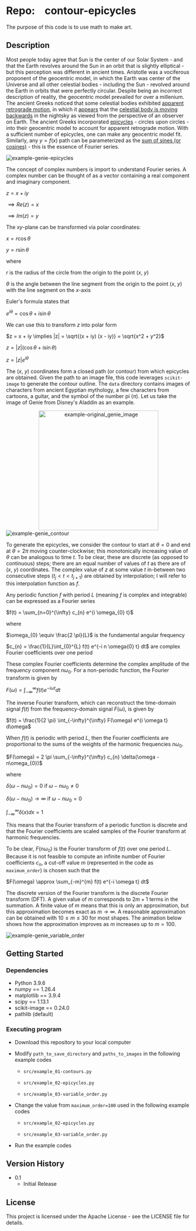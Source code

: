 # Repo:    contour-epicycles

The purpose of this code is to use math to make art. 

## Description

Most people today agree that Sun is the center of our Solar System - and that the Earth revolves around the Sun in an orbit that is slightly elliptical - but this perception was different in ancient times. Aristotle was a vociferous proponent of the geocentric model, in which the Earth was center of the Universe and all other celestial bodies - including the Sun - revolved around the Earth in orbits that were perfectly circular. Despite being an incorrect description of reality, the geocentric model prevailed for over a millenium. The ancient Greeks noticed that some celestial bodies exhibited [apparent retrograde motion](https://en.wikipedia.org/wiki/Apparent_retrograde_motion), in which it [appears]((https://upload.wikimedia.org/wikipedia/commons/7/70/Apparent_retrograde_motion_of_Mars_in_2003.gif)) that the [celestial body is moving backwards](https://upload.wikimedia.org/wikipedia/commons/f/f0/The_astronomical_explanation_for_Mercury_retrograde.webm) in the nightsky as viewed from the perspective of an observer on Earth. The ancient Greeks incorporated [epicycles](https://upload.wikimedia.org/wikipedia/commons/f/fb/Epicycle_and_deferent.svg) - circles upon circles - into their geocentric model to account for apparent retrograde motion. With a sufficient number of epicycles, one can make any geocentric model fit. Similarly, any $y=f(x)$ path can be parameterized as the [sum of sines (or cosines)](https://upload.wikimedia.org/wikipedia/commons/thumb/2/2b/Fourier_series_and_transform.gif/640px-Fourier_series_and_transform.gif) - this is the essence of Fourier series. 


![example-genie-epicycles](output/example_02-epicycles/genie-Epicycles.gif)


The concept of complex numbers is import to understand Fourier series. A complex number can be thought of as a vector containing a real component and imaginary component.

$z = x + iy$

  $\implies Re(z) = x$
  
  $\implies Im(z) = y$

The $xy$-plane can be transformed via polar coordinates:

$x = r \cos \theta$

$y = r \sin \theta$

where

$r$ is the radius of the circle from the origin to the point ($x$, $y$)

$\theta$ is the angle between the line segment from the origin to the point ($x$, $y$) with the line segment on the $x$-axis

Euler's formula states that

$e^{i \theta} = \cos \theta + i \sin \theta$


We can use this to transform $z$ into polar form

$z = x + iy \implies |z| = \sqrt{(x + iy) (x - iy)} = \sqrt{x^2 + y^2}$

$z = |z| (\cos \theta + i \sin \theta)$

$z = |z| e^{i \theta}$

The ($x$, $y$) coordinates form a closed path (or contour) from which epicycles are obtained. Given the path to an image file, this code leverages `scikit-image` to generate the contour outline. The `data` directory contains images of characters from ancient Egyptian mythology, a few characters from cartoons, a guitar, and the symbol of the number pi ($\pi$). Let us take the image of Genie from Disney's Aladdin as an example.


<div align="center">
  <img src="data/genie.png" alt="example-original_genie_image" width="327" />
</div>


<img title="" src="output/example_01-contours/genie-Contour.png" alt="example-genie_contour" data-align="center">


To generate the epicycles, we consider the contour to start at $\theta=0$ and end at $\theta=2 \pi$ moving counter-clockwise; this monotonically increasing value of $\theta$ can be analogous to time $t$. To be clear, these are discrete (as opposed to continuous) steps; there are an equal number of values of $t$ as there are of ($x$, $y$) coordinates. The complex value of $z$ at some value $t$ in-between two consecutive steps ($t_{j} < t < t_{j+1}$) are obtained by interpolation; I will refer to this interpolation function as $f$.

Any periodic function $f$ with period $L$ (meaning $f$ is complex and integrable) can be expressed as a Fourier series

$f(t) = \sum_{n=0}^{\infty} c_{n} e^{i \omega_{0} t}$

where

$\omega_{0} \equiv \frac{2 \pi}{L}$ is the fundamental angular frequency

$c_{n} = \frac{1}{L}\int_{0}^{L} f(t) e^{-i n \omega{0} t} dt$ are complex Fourier coefficients over one period

These complex Fourier coefficients determine the complex amplitude of the frequency component $n \omega_{0}$. For a non-periodic function, the Fourier transform is given by

$F(\omega) = \int_{-\infty}^{\infty} f(t) e^{-i \omega t} dt$

The inverse Fourier transform, which can reconstruct the time-domain signal $f(t)$ from the frequency-domain signal $F(\omega)$, is given by

$f(t) = \frac{1}{2 \pi} \int_{-\infty}^{\infty} F(\omega) e^{i \omega t} d\omega$

When $f(t)$ is periodic with period $L$, then the Fourier coefficients are proportional to the sums of the weights of the harmonic frequencies $n\omega_{0}$.

$F(\omega) = 2 \pi \sum_{-\infty}^{\infty} c_{n} \delta(\omega - n\omega_{0})$

where

$\delta(\omega - n\omega_{0}) = 0$ if $\omega - n\omega_{0} \neq 0$

$\delta(\omega - n\omega_{0}) \rightarrow \infty$ if $\omega - n\omega_{0} = 0$

$\int_{-\infty}^{\infty} \delta(x) dx = 1$

This means that the Fourier transform of a periodic function is discrete and that the Fourier coefficients are scaled samples of the Fourier transform at harmonic frequencies.

To be clear, $F(n\omega_{0})$ is the Fourier transform of $f(t)$ over one period $L$. Because it is not feasible to compute an infinite number of Fourier coefficients $c_{n}$, a cut-off value $m$ (represented in the code as `maximum_order`) is chosen such that the 

$F(\omega) \approx \sum_{-m}^{m} f(t) e^{-i \omega t} dt$

The discrete version of the Fourier transform is the discrete Fourier transform (DFT). A given value of $m$ corresponds to $2m+1$ terms in the summation. A finite value of $m$ means that this is only an approximation, but this approximation becomes exact as $m \rightarrow \infty$. A reasonable approximation can be obtained with $10 \leq m \leq 30$ for most shapes. The animation below shows how the approximation improves as $m$ increases up to $m=100$.


![example-genie_variable_order](output/example_03-variable_order/genie-VariableOrder.gif)


## Getting Started

### Dependencies

* Python 3.9.6
* numpy == 1.26.4
* matplotlib == 3.9.4
* scipy == 1.13.1
* scikit-image == 0.24.0
* pathlib (default)

### Executing program

* Download this repository to your local computer

* Modify `path_to_save_directory` and `paths_to_images` in  the following example codes
  
  * `src/example_01-contours.py`
  
  * `src/example_02-epicycles.py`
  
  * `src/example_03-variable_order.py`

* Change the value from `maximum_order=100` used  in the following example codes
  
  * `src/example_02-epicycles.py`
  
  * `src/example_03-variable_order.py`

* Run the example codes

## Version History

* 0.1
  * Initial Release

## License

This project is licensed under the Apache License - see the LICENSE file for details.
